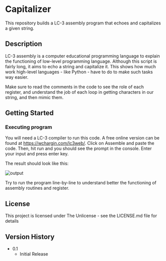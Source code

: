 # Capitalizer

This repository builds a LC-3 assembly program that echoes and capitalizes a given string.

## Description

LC-3 assembly is a computer educational programming language to explain the functioning of low-level programming language. Although this script is fairly long, it aims to echo a string and capitalize it. This shows how much work high-level languages - like Python - have to do to make such tasks way easier.

Make sure to read the comments in the code to see the role of each register, and understand the job of each loop in getting characters in our string, and then mimic them.

## Getting Started

### Executing program

You will need a LC-3 compiler to run this code. A free online version can be found at https://wchargin.com/lc3web/.
Click on Assemble and paste the code. Then, hit run and you should see the prompt in the console. Enter your input and press enter key.

The result should look like this:

![output](https://user-images.githubusercontent.com/86791449/131031896-d6c172d8-7001-4d76-995c-2f512c26c7bf.png)

Try to run the program line-by-line to understand better the functioning of assembly routines and register.

## License

This project is licensed under The Unlicense - see the LICENSE.md file for details

## Version History

* 0.1
    * Initial Release
